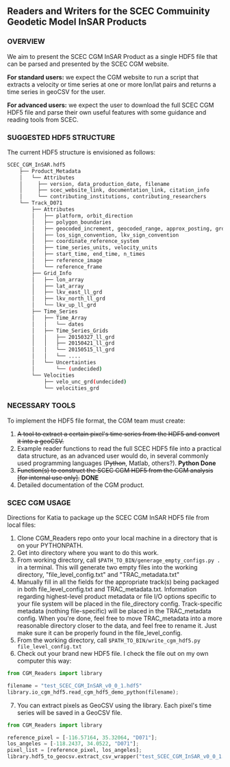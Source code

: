 ## Readers and Writers for the SCEC Commuinity Geodetic Model InSAR Products

### OVERVIEW
We aim to present the SCEC CGM InSAR Product as a single HDF5 file that can be parsed and presented by the SCEC CGM website. 

**For standard users:** we expect the CGM website to run a script that extracts a velocity or time series at one or more lon/lat pairs and returns a time series in geoCSV for the user.   

**For advanced users:** we expect the user to download the full SCEC CGM HDF5 file and parse their own useful features with some guidance and reading tools from SCEC. 


### SUGGESTED HDF5 STRUCTURE 

The current HDF5 structure is envisioned as follows: 
```bash
SCEC_CGM_InSAR.hdf5
    ├── Product_Metadata
    │   └── Attributes
    │     ├── version, data_production_date, filename
    │     ├── scec_website_link, documentation_link, citation_info 
    │     └── contributing_institutions, contributing_researchers 
    └── Track_D071
        ├── Attributes
        │   ├── platform, orbit_direction
        │   ├── polygon_boundaries
        │   ├── geocoded_increment, geocoded_range, approx_posting, grdsample_flags
        │   ├── los_sign_convention, lkv_sign_convention
        │   ├── coordinate_reference_system
        │   ├── time_series_units, velocity_units
        │   ├── start_time, end_time, n_times
        │   ├── reference_image
        │   └── reference_frame
        ├── Grid_Info
        │   ├── lon_array
        │   ├── lat_array
        │   ├── lkv_east_ll_grd
        │   ├── lkv_north_ll_grd
        │   └── lkv_up_ll_grd   
        ├── Time_Series
        │   ├── Time_Array
        │   │   └── dates
        │   ├── Time_Series_Grids
        │   │   ├── 20150327_ll_grd
        │   │   ├── 20150421_ll_grd
        │   │   └── 20150515_ll_grd
        │   │   └── ....
        │   └── Uncertainties
        │       └── (undecided)
        └── Velocities
            ├── velo_unc_grd(undecided)
            └── velocities_grd
```

### NECESSARY TOOLS
To implement the HDF5 file format, the CGM team must create:
1. ~~A tool to extract a certain pixel's time series from the HDF5 and convert it into a geoCSV.~~ 
2. Example reader functions to read the full SCEC HDF5 file into a practical data structure, as an advanced user would do, in several commonly used programming languages (~~Python~~, Matlab, others?). **Python Done**
3. ~~Function(s) to construct the SCEC CGM HDF5 from the CGM analysis [for internal use only].~~ **DONE**  
4. Detailed documentation of the CGM product.


### SCEC CGM USAGE
Directions for Katia to package up the SCEC CGM InSAR HDF5 file from local files: 

1. Clone CGM_Readers repo onto your local machine in a directory that is on your PYTHONPATH.
2. Get into directory where you want to do this work.  
3. From working directory, call ```$PATH_TO_BIN/generage_empty_configs.py .``` in a terminal.  This will generate two empty files into the working directory, "file_level_config.txt" and "TRAC_metadata.txt"
4. Manually fill in all the fields for the appropriate track(s) being packaged in both file_level_config.txt and TRAC_metadata.txt. Information regarding highest-level product metadata or file I/O options specific to your file system will be placed in the file_directory config. Track-specific metadata (nothing file-specific) will be placed in the TRAC_metadata config. When you're done, feel free to move TRAC_metadata into a more reasonable directory closer to the data, and feel free to rename it. Just make sure it can be properly found in the file_level_config.
5. From the working directory, call ```$PATH_TO_BIN/write_cgm_hdf5.py file_level_config.txt```
6. Check out your brand new HDF5 file.  I check the file out on my own computer this way: 
```python
from CGM_Readers import library

filename = "test_SCEC_CGM_InSAR_v0_0_1.hdf5"
library.io_cgm_hdf5.read_cgm_hdf5_demo_python(filename);
```

7. You can extract pixels as GeoCSV using the library. Each pixel's time series will be saved in a GeoCSV file. 
 ```python
from CGM_Readers import library

reference_pixel = [-116.57164, 35.32064, "D071"];
los_angeles = [-118.2437, 34.0522, "D071"];
pixel_list = [reference_pixel, los_angeles];
library.hdf5_to_geocsv.extract_csv_wrapper("test_SCEC_CGM_InSAR_v0_0_1.hdf5", pixel_list, ".");
```
